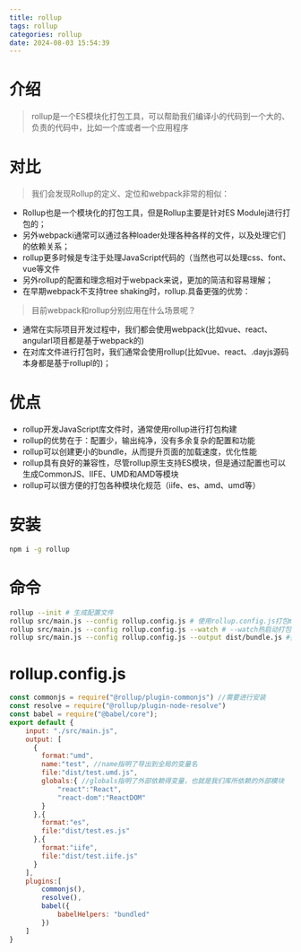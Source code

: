 ```yaml
---
title: rollup
tags: rollup
categories: rollup
date: 2024-08-03 15:54:39
---
```

# 介绍
> rollup是一个ES模块化打包工具，可以帮助我们编译小的代码到一个大的、负责的代码中，比如一个库或者一个应用程序
# 对比
> 我们会发现Rollup的定义、定位和webpack非常的相似：
- Rollup也是一个模块化的打包工具，但是Rollup主要是针对ES Modulej进行打包的；
- 另外webpacki通常可以通过各种loader处理各种各样的文件，以及处理它们的依赖关系；
- rollup更多时候是专注于处理JavaScript代码的（当然也可以处理css、font、vue等文件
- 另外rollup的配置和理念相对于webpack来说，更加的简洁和容易理解；
- 在早期webpack不支持tree shaking时，rollup.具备更强的优势：
> 目前webpack和rollup分别应用在什么场景呢？
- 通常在实际项目开发过程中，我们都会使用webpack(比如vue、react、angularI项目都是基于webpack的)
- 在对库文件进行打包时，我们通常会使用rollup(比如vue、react、.dayjs源码本身都是基于rollupl的)；
# 优点
- rollup开发JavaScript库文件时，通常使用rollup进行打包构建
- rollup的优势在于：配置少，输出纯净，没有多余复杂的配置和功能
- rollup可以创建更小的bundle，从而提升页面的加载速度，优化性能
- rollup具有良好的兼容性，尽管rollup原生支持ES模块，但是通过配置也可以生成CommonJS、IIFE、UMD和AMD等模块
- rollup可以很方便的打包各种模块化规范（iife、es、amd、umd等）
# 安装
```bash
npm i -g rollup
```
# 命令
```bash
rollup --init # 生成配置文件
rollup src/main.js --config rollup.config.js # 使用rollup.config.js打包main.js文件
rollup src/main.js --config rollup.config.js --watch # --watch热启动打包
rollup src/main.js --config rollup.config.js --output dist/bundle.js #指定输出文件名称
```
# rollup.config.js
```js
const commonjs = require("@rollup/plugin-commonjs") //需要进行安装
const resolve = require("@rollup/plugin-node-resolve")
const babel = require("@babel/core");
export default {
    input: "./src/main.js",
    output: [
      {
        format:"umd",
        name:"test", //name指明了导出到全局的变量名
        file:"dist/test.umd.js",
        globals:{ //globals指明了外部依赖得变量，也就是我们库所依赖的外部模块
            "react":"React",
            "react-dom":"ReactDOM"
        } 
      },{
        format:"es",
        file:"dist/test.es.js"
      },{
        format:"iife",
        file:"dist/test.iife.js"
      }
    ],
    plugins:[
        commonjs(),
        resolve(),
        babel({
            babelHelpers: "bundled"
        })
    ]
}
```
